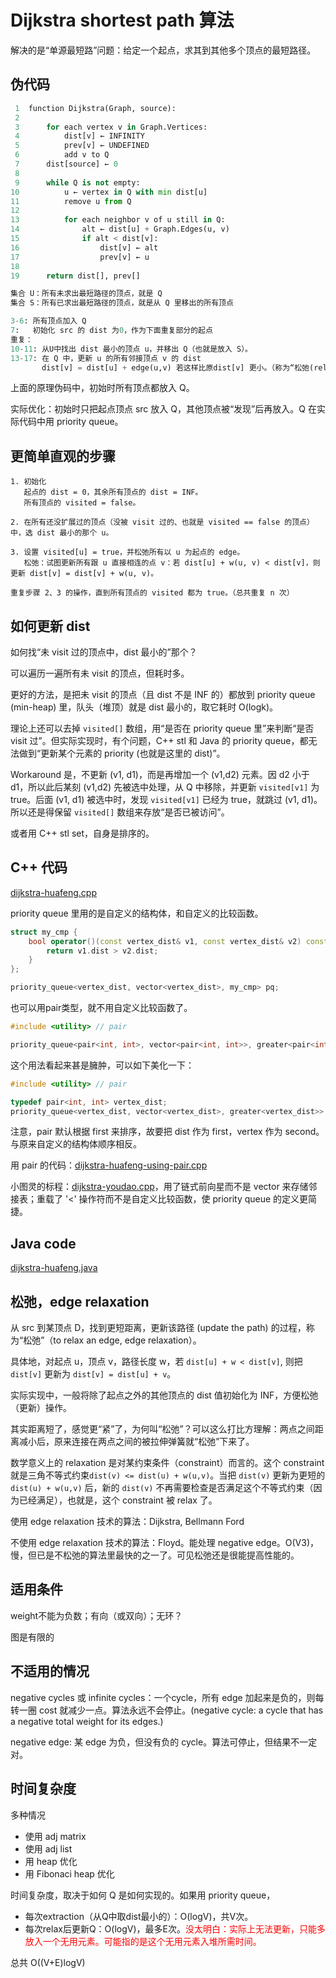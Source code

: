 # Dijkstra shortest path 算法

解决的是“单源最短路”问题：给定一个起点，求其到其他多个顶点的最短路径。

## 伪代码

```python
 1  function Dijkstra(Graph, source):
 2      
 3      for each vertex v in Graph.Vertices:
 4          dist[v] ← INFINITY
 5          prev[v] ← UNDEFINED                        
 6          add v to Q
 7      dist[source] ← 0
 8      
 9      while Q is not empty:
10          u ← vertex in Q with min dist[u]
11          remove u from Q
12          
13          for each neighbor v of u still in Q:
14              alt ← dist[u] + Graph.Edges(u, v)
15              if alt < dist[v]:
16                  dist[v] ← alt
17                  prev[v] ← u
18
19      return dist[], prev[]

集合 U：所有未求出最短路径的顶点，就是 Q
集合 S：所有已求出最短路径的顶点，就是从 Q 里移出的所有顶点

3-6: 所有顶点加入 Q
7:   初始化 src 的 dist 为0，作为下面重复部分的起点
重复：
10-11: 从U中找出 dist 最小的顶点 u，并移出 Q（也就是放入 S）。
13-17: 在 Q 中，更新 u 的所有邻接顶点 v 的 dist
       dist[v] = dist[u] + edge(u,v) 若这样比原dist[v] 更小。（称为“松弛(relax)”）

```

上面的原理伪码中，初始时所有顶点都放入 Q。

实际优化：初始时只把起点顶点 src 放入 Q，其他顶点被“发现”后再放入。Q 在实际代码中用 priority queue。

## 更简单直观的步骤

```
1. 初始化
   起点的 dist = 0，其余所有顶点的 dist = INF。
   所有顶点的 visited = false。

2. 在所有还没扩展过的顶点（没被 visit 过的、也就是 visited == false 的顶点）中，选 dist 最小的那个 u。

3. 设置 visited[u] = true，并松弛所有以 u 为起点的 edge。
   松弛：试图更新所有跟 u 直接相连的点 v：若 dist[u] + w(u, v) < dist[v]，则更新 dist[v] = dist[v] + w(u, v)。

重复步骤 2、3 的操作，直到所有顶点的 visited 都为 true。（总共重复 n 次）
```

## 如何更新 dist

如何找“未 visit 过的顶点中，dist 最小的”那个？

可以遍历一遍所有未 visit 的顶点，但耗时多。

更好的方法，是把未 visit 的顶点（且 dist 不是 INF 的）都放到 priority queue (min-heap) 里，队头（堆顶）就是 dist 最小的，取它耗时 O(logk)。

理论上还可以去掉 `visited[]` 数组，用“是否在 priority queue 里”来判断“是否 visit 过”。但实际实现时，有个问题，C++ stl 和 Java 的 priority queue，都无法做到“更新某个元素的 priority (也就是这里的 dist)”。

Workaround 是，不更新 (v1, d1)，而是再增加一个 (v1,d2) 元素。因 d2 小于 d1，所以此后某刻 (v1,d2) 先被选中处理，从 Q 中移除，并更新 `visited[v1]` 为true。后面 (v1, d1) 被选中时，发现 `visited[v1]` 已经为 true，就跳过 (v1, d1)。所以还是得保留 `visited[]` 数组来存放“是否已被访问”。

或者用 C++ stl set，自身是排序的。

## C++ 代码

[dijkstra-huafeng.cpp](code/dijkstra-huafeng.cpp)

priority queue 里用的是自定义的结构体，和自定义的比较函数。

```cpp
struct my_cmp {
    bool operator()(const vertex_dist& v1, const vertex_dist& v2) const {
        return v1.dist > v2.dist;
    }
};

priority_queue<vertex_dist, vector<vertex_dist>, my_cmp> pq;
```

也可以用pair类型，就不用自定义比较函数了。

```cpp
#include <utility> // pair

priority_queue<pair<int, int>, vector<pair<int, int>>, greater<pair<int, int>>> q;
```

这个用法看起来甚是臃肿，可以如下美化一下：

```cpp
#include <utility> // pair

typedef pair<int, int> vertex_dist;
priority_queue<vertex_dist, vector<vertex_dist>, greater<vertex_dist>> pq;
```

注意，pair 默认根据 first 来排序，故要把 dist 作为 first，vertex 作为 second。与原来自定义的结构体顺序相反。

用 pair 的代码：[dijkstra-huafeng-using-pair.cpp](code/dijkstra-huafeng-using-pair.cpp)

小图灵的标程：[dijkstra-youdao.cpp](code/dijkstra-youdao.cpp)，用了链式前向星而不是 vector 来存储邻接表；重载了 '<' 操作符而不是自定义比较函数，使 priority queue 的定义更简捷。

## Java code

[dijkstra-huafeng.java](code/dijkstra-huafeng.java)

## 松弛，edge relaxation

从 src 到某顶点 D，找到更短距离，更新该路径 (update the path) 的过程，称为“松弛”（to relax an edge, edge relaxation）。

具体地，对起点 u，顶点 v，路径长度 w，若 `dist[u] + w < dist[v]`, 则把 `dist[v]` 更新为 `dist[v] = dist[u] + v`。

实际实现中，一般将除了起点之外的其他顶点的 dist 值初始化为 INF，方便松弛（更新）操作。

其实距离短了，感觉更“紧”了，为何叫“松弛”？可以这么打比方理解：两点之间距离减小后，原来连接在两点之间的被拉伸弹簧就“松弛”下来了。

数学意义上的 relaxation 是对某约束条件（constraint）而言的。这个 constraint 就是三角不等式约束`dist(v) <= dist(u) + w(u,v)`。当把 `dist(v)` 更新为更短的 `dist(u) + w(u,v)` 后，新的 `dist(v)` 不再需要检查是否满足这个不等式约束（因为已经满足），也就是，这个 constraint 被 relax 了。

使用 edge relaxation 技术的算法：Dijkstra, Bellmann Ford

不使用 edge relaxation 技术的算法：Floyd。能处理 negative edge。O(V3)，慢，但已是不松弛的算法里最快的之一了。可见松弛还是很能提高性能的。

## 适用条件

weight不能为负数；有向（或双向）；无环？

图是有限的

## 不适用的情况

negative cycles 或 infinite cycles：一个cycle，所有 edge 加起来是负的，则每转一圈 cost 就减少一点。算法永远不会停止。(negative cycle: a cycle that has a negative total weight for its edges.)

negative edge: 某 edge 为负，但没有负的 cycle。算法可停止，但结果不一定对。

## 时间复杂度

多种情况
* 使用 adj matrix
* 使用 adj list
* 用 heap 优化
* 用 Fibonaci heap 优化

时间复杂度，取决于如何 Q 是如何实现的。如果用 priority queue，
* 每次extraction（从Q中取dist最小的）：O(logV)，共V次。
* 每次relax后更新Q：O(logV)，最多E次。<font color="red">没太明白：实际上无法更新，只能多放入一个无用元素。可能指的是这个无用元素入堆所需时间。</font>

总共 O((V+E)logV)

